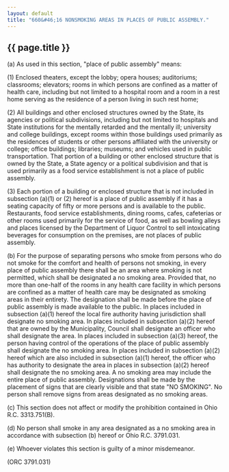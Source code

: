 ---
layout: default 
title: "660&#46;16 NONSMOKING AREAS IN PLACES OF PUBLIC ASSEMBLY."---

{{ page.title }}
----------------

​(a) As used in this section, "place of public assembly" means:

​(1) Enclosed theaters, except the lobby; opera houses; auditoriums;
classrooms; elevators; rooms in which persons are confined as a matter
of health care, including but not limited to a hospital room and a room
in a rest home serving as the residence of a person living in such rest
home;

​(2) All buildings and other enclosed structures owned by the State, its
agencies or political subdivisions, including but not limited to
hospitals and State institutions for the mentally retarded and the
mentally ill; university and college buildings, except rooms within
those buildings used primarily as the residences of students or other
persons affiliated with the university or college; office buildings;
libraries; museums; and vehicles used in public transportation. That
portion of a building or other enclosed structure that is owned by the
State, a State agency or a political subdivision and that is used
primarily as a food service establishment is not a place of public
assembly.

​(3) Each portion of a building or enclosed structure that is not
included in subsection (a)(1) or (2) hereof is a place of public
assembly if it has a seating capacity of fifty or more persons and is
available to the public. Restaurants, food service establishments,
dining rooms, cafes, cafeterias or other rooms used primarily for the
service of food, as well as bowling alleys and places licensed by the
Department of Liquor Control to sell intoxicating beverages for
consumption on the premises, are not places of public assembly.

​(b) For the purpose of separating persons who smoke from persons who do
not smoke for the comfort and health of persons not smoking, in every
place of public assembly there shall be an area where smoking is not
permitted, which shall be designated a no smoking area. Provided that,
no more than one-half of the rooms in any health care facility in which
persons are confined as a matter of health care may be designated as
smoking areas in their entirety. The designation shall be made before
the place of public assembly is made available to the public. In places
included in subsection (a)(1) hereof the local fire authority having
jurisdiction shall designate no smoking area. In places included in
subsection (a)(2) hereof that are owned by the Municipality, Council
shall designate an officer who shall designate the area. In places
included in subsection (a)(3) hereof, the person having control of the
operations of the place of public assembly shall designate the no
smoking area. In places included in subsection (a)(2) hereof which are
also included in subsection (a)(1) hereof, the officer who has authority
to designate the area in places in subsection (a)(2) hereof shall
designate the no smoking area. A no smoking area may include the entire
place of public assembly. Designations shall be made by the placement of
signs that are clearly visible and that state "NO SMOKING". No person
shall remove signs from areas designated as no smoking areas.

​(c) This section does not affect or modify the prohibition contained in
Ohio R.C. 3313.751(B).

​(d) No person shall smoke in any area designated as a no smoking area
in accordance with subsection (b) hereof or Ohio R.C. 3791.031.

​(e) Whoever violates this section is guilty of a minor misdemeanor.

(ORC 3791.031)
